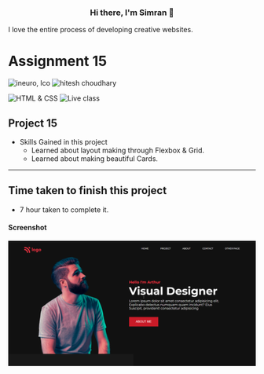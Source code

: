 <h3 align="center">
Hi there, I'm Simran</a> 👋
</h3>

I love the entire process of developing creative websites. 


# Assignment 15

![ineuro, lco](https://img.shields.io/badge/iNeuron-LCO-blue)
![hitesh choudhary](https://img.shields.io/badge/Hitesh--Choudhary-Full--stack--JS--bootcamp-red)

![HTML & CSS](https://img.shields.io/badge/HTML-CSS-orange)
![Live class](https://img.shields.io/badge/LIVE--CLASS-PROJECT--15-lightgrey)



## Project 15

-   Skills Gained in this project
    -  Learned about layout making through Flexbox & Grid.
    -  Learned about making beautiful Cards.
    

---

## Time taken to finish this project

-   7 hour taken to complete it.

#### Screenshot



 <img src="./project-15.png"
alt="image"
                    />

